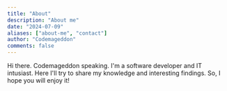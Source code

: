 ```yaml
---
title: "About"
description: "About me"
date: "2024-07-09"
aliases: ["about-me", "contact"]
author: "Codemageddon"
comments: false
---
```


Hi there. Codemageddon speaking. I'm a software developer and IT intusiast.
Here I'll try to share my knowledge and interesting findings. So, I hope you will enjoy it!
